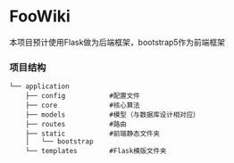 # FooWiki

本项目预计使用Flask做为后端框架，bootstrap5作为前端框架

### 项目结构
```
└── application
    ├── config           #配置文件
    ├── core             #核心算法
    ├── models           #模型（与数据库设计相对应）
    ├── routes           #路由
    ├── static           #前端静态文件夹
    │   └── bootstrap
    └── templates        #Flask模版文件夹
